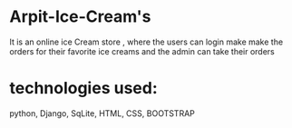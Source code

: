 # Arpit-Ice-Cream's
It is an online ice Cream store , where the users can login make make the orders for their favorite ice creams and the admin can take their orders
# technologies used: 
python, Django, SqLite, HTML, CSS, BOOTSTRAP
